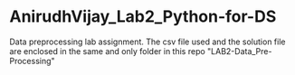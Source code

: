 # AnirudhVijay_Lab2_Python-for-DS
Data preprocessing lab assignment. The csv file used and the solution file are enclosed in the same and only folder in this repo "LAB2-Data_Pre-Processing" 
